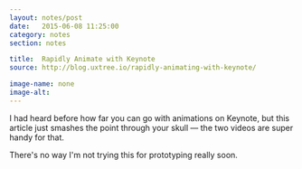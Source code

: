 ```yaml
---
layout: notes/post
date:   2015-06-08 11:25:00
category: notes
section: notes

title:  Rapidly Animate with Keynote
source: http://blog.uxtree.io/rapidly-animating-with-keynote/

image-name: none
image-alt:
---
```


I had heard before how far you can go with animations on Keynote, but this article just smashes the point through your skull — the two videos are super handy for that.

There's no way I'm not trying this for prototyping really soon.